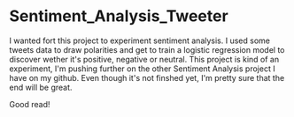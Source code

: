 # Sentiment_Analysis_Tweeter

I wanted fort this project to experiment sentiment analysis. I used some tweets data to draw polarities and get to train a logistic regression model to discover wether it's positive, negative or neutral. This project is kind of an experiment, I'm pushing further on the other Sentiment Analysis project I have on my github. Even though it's not finshed yet, I'm pretty sure that the end will be great.

Good read!
